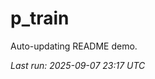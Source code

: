 # p_train

Auto-updating README demo.

<!--START_SECTION:status-->
_Last run: 2025-09-07 23:17 UTC_
<!--END_SECTION:status-->














































































































































































































































































































































































































































